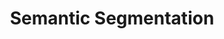 ---
title: "Semantic Segmentation"

categories: ['']

tags: ['Semantic', 'Segmentation']

arabic: ['التجزئة الدلالية']

publishers: ['معجم مصطلحات التعلم الآلي والتعلم العميق وعلم البيانات']

types: "word"

slug: ""
---
